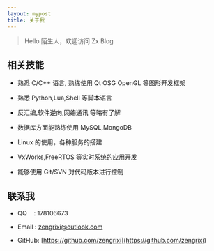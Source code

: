 ```yaml
---
layout: mypost
title: 关于我
---
```


> Hello 陌生人，欢迎访问 Zx Blog

## 相关技能

- 熟悉 C/C++ 语言, 熟练使用 Qt OSG OpenGL 等图形开发框架

- 熟悉 Python,Lua,Shell 等脚本语言

- 反汇编,软件逆向,网络通讯 等略有了解

- 数据库方面能熟练使用 MySQL,MongoDB

- Linux 的使用，各种服务的搭建

- VxWorks,FreeRTOS 等实时系统的应用开发

- 能够使用 Git/SVN 对代码版本进行控制

## 联系我

- QQ&nbsp;&nbsp;&nbsp;&nbsp;: 178106673

- Email&nbsp;: zengrixi@outlook.com

- GitHub: [https://github.com/zengrixi](https://github.com/zengrixi)
